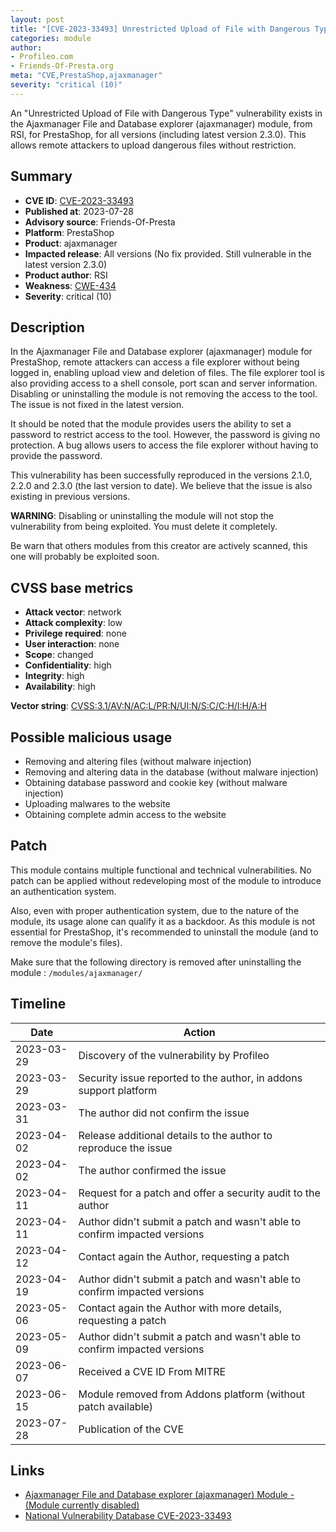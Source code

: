 ```yaml
---
layout: post
title: "[CVE-2023-33493] Unrestricted Upload of File with Dangerous Type in the Ajaxmanager File and Database explorer (ajaxmanager) module from RSI for PrestaShop"
categories: module
author:
- Profileo.com
- Friends-Of-Presta.org
meta: "CVE,PrestaShop,ajaxmanager"
severity: "critical (10)"
---
```


An "Unrestricted Upload of File with Dangerous Type" vulnerability exists in the Ajaxmanager File and Database explorer (ajaxmanager) module, from RSI, for PrestaShop, for all versions (including latest version 2.3.0). This allows remote attackers to upload dangerous files without restriction.

## Summary

* **CVE ID**: [CVE-2023-33493](https://cve.mitre.org/cgi-bin/cvename.cgi?name=CVE-2023-33493)
* **Published at**: 2023-07-28
* **Advisory source**: Friends-Of-Presta
* **Platform**: PrestaShop
* **Product**: ajaxmanager
* **Impacted release**: All versions (No fix provided. Still vulnerable in the latest version 2.3.0)
* **Product author**: RSI
* **Weakness**: [CWE-434](https://cwe.mitre.org/data/definitions/434.html)
* **Severity**: critical (10)

## Description

In the Ajaxmanager File and Database explorer (ajaxmanager) module for PrestaShop, remote attackers can access a file explorer without being logged in, enabling upload view and deletion of files. The file explorer tool is also providing access to a shell console, port scan and server information. Disabling or uninstalling the module is not removing the access to the tool. The issue is not fixed in the latest version.

It should be noted that the module provides users the ability to set a password to restrict access to the tool. However, the password is giving no protection. A bug allows users to access the file explorer without having to provide the password.

This vulnerability has been successfully reproduced in the versions 2.1.0, 2.2.0 and 2.3.0 (the last version to date). We believe that the issue is also existing in previous versions.

**WARNING**: Disabling or uninstalling the module will not stop the vulnerability from being exploited. You must delete it completely.

Be warn that others modules from this creator are actively scanned, this one will probably be exploited soon.

## CVSS base metrics

* **Attack vector**: network
* **Attack complexity**: low
* **Privilege required**: none
* **User interaction**: none
* **Scope**: changed
* **Confidentiality**: high
* **Integrity**: high
* **Availability**: high

**Vector string**: [CVSS:3.1/AV:N/AC:L/PR:N/UI:N/S:C/C:H/I:H/A:H](https://nvd.nist.gov/vuln-metrics/cvss/v3-calculator?vector=AV:N/AC:L/PR:N/UI:N/S:C/C:H/I:H/A:H)

## Possible malicious usage

* Removing and altering files (without malware injection)
* Removing and altering data in the database (without malware injection)
* Obtaining database password and cookie key (without malware injection)
* Uploading malwares to the website
* Obtaining complete admin access to the website

## Patch

This module contains multiple functional and technical vulnerabilities. No patch can be applied without redeveloping most of the module to introduce an authentication system.

Also, even with proper authentication system, due to the nature of the module, its usage alone can qualify it as a backdoor. As this module is not essential for PrestaShop, it's recommended to uninstall the module (and to remove the module's files).

Make sure that the following directory is removed after uninstalling the module : `/modules/ajaxmanager/`

## Timeline

| Date | Action |
| -- | -- |
| 2023-03-29 | Discovery of the vulnerability by Profileo |
| 2023-03-29 | Security issue reported to the author, in addons support platform |
| 2023-03-31 | The author did not confirm the issue |
| 2023-04-02 | Release additional details to the author to reproduce the issue |
| 2023-04-02 | The author confirmed the issue |
| 2023-04-11 | Request for a patch and offer a security audit to the author |
| 2023-04-11 | Author didn't submit a patch and wasn't able to confirm impacted versions |
| 2023-04-12 | Contact again the Author, requesting a patch |
| 2023-04-19 | Author didn't submit a patch and wasn't able to confirm impacted versions |
| 2023-05-06 | Contact again the Author with more details, requesting a patch |
| 2023-05-09 | Author didn't submit a patch and wasn't able to confirm impacted versions |
| 2023-06-07 | Received a CVE ID From MITRE |
| 2023-06-15 | Module removed from Addons platform (without patch available) |
| 2023-07-28 | Publication of the CVE |

## Links

* [Ajaxmanager File and Database explorer (ajaxmanager) Module - (Module currently disabled)](https://addons.prestashop.com/en/administrative-tools/5815-ajax-file-database-manager.html#specifications)
* [National Vulnerability Database CVE-2023-33493](https://nvd.nist.gov/vuln/detail/CVE-2023-33493)
